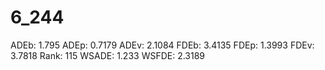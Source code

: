 # 6_244

ADEb: 1.795
ADEp: 0.7179
ADEv: 2.1084
FDEb: 3.4135
FDEp: 1.3993
FDEv: 3.7818
Rank: 115
WSADE: 1.233
WSFDE: 2.3189